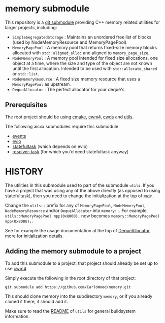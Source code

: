# memory submodule

This repository is a [git submodule](https://git-scm.com/book/en/v2/Git-Tools-Submodules)
providing C++ memory related utilities for larger projects, including:

* ``SimpleSegregatedStorage`` : Maintains an unordered free list of blocks (used by NodeMemoryResource and MemoryPagePool).
* ``MemoryPagePool`` : A memory pool that returns fixed-size memory blocks allocated with ``std::aligned_alloc`` and aligned to ``memory_page_size``.
* ``NodeMemoryPool`` : A memory pool intended for fixed size allocations, one object at a time, where the size and type of the object are not known until the first allocation. Intended to be used with ``std::allocate_shared`` or ``std::list``.
* ``NodeMemoryResource`` : A fixed size memory resource that uses a ``MemoryPagePool`` as upstream.
* ``DequeAllocator`` : The perfect allocator for your deque's.

## Prerequisites

The root project should be using
[cmake](https://cmake.org/overview/),
[cwm4](https://github.com/CarloWood/cwm4),
[cwds](https://github.com/CarloWood/cwds) and
[utils](https://github.com/CarloWood/ai-utils).

The following aicxx submodules require this submodule:
* [events](https://github.com/CarloWood/events)
* [evio](https://github.com/CarloWood/evio)
* [statefultask](https://github.com/CarloWood/ai-statefultask) (which depends on evio)
* [resolver-task](https://github.com/CarloWood/resolver-task) (for which you'd need statefultask anyway)

# HISTORY

The utilities in this submodule used to part of the submodule ``utils``.
If you have a project that was using any of the above directly (as opposed to using statefultask),
then you need to change the initialization at the top of ``main``.

Change the ``utils::`` prefix for any of ``MemoryPagePool``, ``NodeMemoryPool``, ``NodeMemoryResource`` and/or
``DequeAllocator`` into ``memory::``. For example, ``utils::MemoryPagePool mpp(0x8000);`` now becomes
``memory::MemoryPagePool mpp(0x8000);``.

See for example the usage documentation at the top of [DequeAllocator](https://github.com/CarloWood/memory/blob/master/DequeAllocator.h#L17)
more for initialization details.

## Adding the memory submodule to a project

To add this submodule to a project, that project should already
be set up to use [cwm4](https://github.com/CarloWood/cwm4).

Simply execute the following in the root directory of that project:

    git submodule add https://github.com/CarloWood/memory.git

This should clone memory into the subdirectory ``memory``, or
if you already cloned it there, it should add it.

Make sure to read the [README](https://github.com/CarloWood/ai-utils?tab=readme-ov-file#checking-out-a-project-that-uses-the-ai-utils-submodule) of ``utils`` for general buildsystem information.
